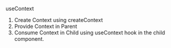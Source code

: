 useContext
1.	Create Context using createContext
2.	Provide Context in Parent
3.	Consume Context in Child using useContext hook in the child component.
